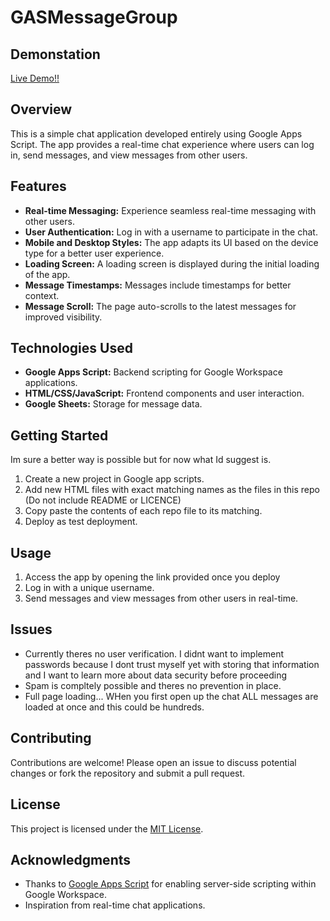 # GASMessageGroup

## Demonstation
[Live Demo!!](https://script.google.com/macros/s/AKfycbwKnGA3vFRzJGi8xYKvenv9DynIMsBWu_OSa0AmEQNpEZJvhKoavlgwPRTfWWN7PpvW/exec)

## Overview

This is a simple chat application developed entirely using Google Apps Script. The app provides a real-time chat experience where users can log in, send messages, and view messages from other users.

## Features

- **Real-time Messaging:** Experience seamless real-time messaging with other users.
- **User Authentication:** Log in with a username to participate in the chat.
- **Mobile and Desktop Styles:** The app adapts its UI based on the device type for a better user experience.
- **Loading Screen:** A loading screen is displayed during the initial loading of the app.
- **Message Timestamps:** Messages include timestamps for better context.
- **Message Scroll:** The page auto-scrolls to the latest messages for improved visibility.

## Technologies Used

- **Google Apps Script:** Backend scripting for Google Workspace applications.
- **HTML/CSS/JavaScript:** Frontend components and user interaction.
- **Google Sheets:** Storage for message data.

## Getting Started

Im sure a better way is possible but for now what Id suggest is. 
1. Create a new project in Google app scripts.
2. Add new HTML files with exact matching names as the files in this repo (Do not include README or LICENCE)
3. Copy paste the contents of each repo file to its matching.
4. Deploy as test deployment.


## Usage

1. Access the app by opening the link provided once you deploy
2. Log in with a unique username.
3. Send messages and view messages from other users in real-time.

## Issues
* Currently theres no user verification. I didnt want to implement passwords because I dont trust myself yet with storing that information and I want to learn more about data security before proceeding
* Spam is compltely possible and theres no prevention in place.
* Full page loading... WHen you first open up the chat ALL messages are loaded at once and this could be hundreds. 

## Contributing

Contributions are welcome! Please open an issue to discuss potential changes or fork the repository and submit a pull request.

## License

This project is licensed under the [MIT License](LICENSE).

## Acknowledgments

- Thanks to [Google Apps Script](https://developers.google.com/apps-script) for enabling server-side scripting within Google Workspace.
- Inspiration from real-time chat applications.

